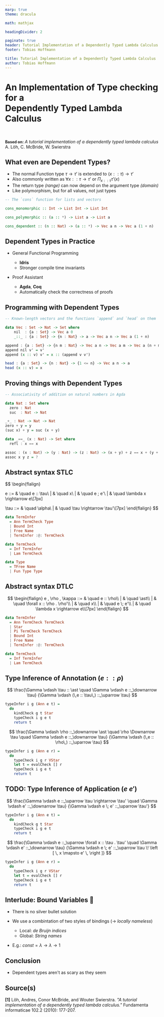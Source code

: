 ```yaml
---
marp: true
theme: dracula

math: mathjax

headingDivider: 2

paginate: true
header: Tutorial Implementation of a Dependently Typed Lambda Calculus
footer: Tobias Hoffmann

title: Tutorial Implementation of a Dependently Typed Lambda Calculus
author: Tobias Hoffmann
---
```


<style>
section {
    font-size: 30px;
}
</style>

# An Implementation of Type checking for a <br> Dependently Typed Lambda Calculus

<link rel="stylesheet" href="style.css">

<style scoped>
  section {
    /* align-items: stretch; */
    display: flex;
    flex-flow: column nowrap;
    justify-content: center;
  }
</style>

<br>

<span style="font-size: 90%"> **Based on:** </span>
_A tutorial implementation of a dependently typed lambda calculus_\
A. Löh, C. McBride, W. Swierstra

## What even are Dependent Types?

- The normal Function type $\tau \rightarrow \tau'$ is extended to $(x :: \tau) \rightarrow \tau'$
- Also commonly written as $\forall x :: \tau \rightarrow \tau'$ or $\Pi_{x :: \tau} \tau'(x)$
- The return type _(range)_ can now depend on the argument type _(domain)_
- Like polymorphism, but for all values, not just types

```hs
-- The `cons` function for lists and vectors

cons_monomorphic :: Int -> List Int -> List Int

cons_polymorphic :: (a :: *) -> List a -> List a

cons_dependent :: (n :: Nat) -> (a :: *) -> Vec a n -> Vec a (1 + n)
```

## Dependent Types in Practice

- General Functional Programming
  - **Idris**
  - Stronger compile time invariants

- Proof Assistant
  - **Agda**, **Coq**
  - Automatically check the correctness of proofs

## Programming with Dependent Types

```hs
-- Known-length vectors and the functions `append` and `head` on them

data Vec : Set -> Nat -> Set where
    nil  : {a : Set} -> Vec a 0
    _::_ : {a : Set} -> {n : Nat} -> a -> Vec a n -> Vec a (1 + n)

append : {a : Set} -> {n m : Nat} -> Vec a n -> Vec a m -> Vec a (n + m)
append nil v' = v'
append (x :: v) v' = x :: (append v v')

head : {a : Set} -> {n : Nat} -> {1 <= n} -> Vec a n -> a
head (x :: v) = x
```

## Proving things with Dependent Types

```hs
-- Associativity of addition on natural numbers in Agda

data Nat : Set where
  zero : Nat
  suc  : Nat -> Nat

_+_ : Nat -> Nat -> Nat
zero + y = y
(suc x) + y = suc (x + y)

data _==_ (x : Nat) -> Set where
  refl : x == x

assoc : (x : Nat) -> (y : Nat) -> (z : Nat) -> (x + y) + z == x + (y + z)
assoc x y z = ?
```

## Abstract syntax STLC

<div class="twoway-left">

$$
\begin{flalign}

e ::= & \quad e :: \tau\\
| & \quad x\\
| & \quad e \; e'\\
| & \quad \lambda x \rightarrow e\\[7px]

\tau ::= & \quad \alpha\\
| & \quad \tau \rightarrow \tau'\\[7px]
\end{flalign}
$$

</div>

<div class="twoway-right">

```hs
data TermInfer
  = Ann TermCheck Type
  | Bound Int
  | Free Name
  | TermInfer :@: TermCheck

data TermCheck
  = Inf TermInfer
  | Lam TermCheck

data Type
  = TFree Name
  | Fun Type Type
```

</div>

## Abstract syntax DTLC

<div class="twoway-left">

$$
\begin{flalign}
e , \rho , \kappa ::= & \quad e :: \rho\\
| & \quad \ast\\
| & \quad \forall x :: \rho . \rho'\\
| & \quad x\\
| & \quad e \; e'\\
| & \quad \lambda x \rightarrow e\\[7px]
\end{flalign}
$$


</div>


<div class="twoway-right">

```hs
data TermInfer
  = Ann TermCheck TermCheck
  | Star
  | Pi TermCheck TermCheck
  | Bound Int
  | Free Name
  | TermInfer :@: TermCheck

data TermCheck
  = Inf TermInfer
  | Lam TermCheck
```

</div>

## Type Inference of Annotation ($e :: \rho$)

<div class="fourway">

$$
\frac{\Gamma \vdash \tau :: \ast \quad \Gamma \vdash e ::_\downarrow \tau}
     {\Gamma \vdash (\,e :: \tau\,) ::_\uparrow \tau}
$$

</div>
<div class="fourway">

```hs
typeInfer i g (Ann e t) =
  do
    kindCheck g t Star
    typeCheck i g e t
    return t
```

</div>
<div class="fourway">

$$
\frac{\Gamma \vdash \rho ::_\downarrow \ast \quad \rho \Downarrow \tau \quad \Gamma \vdash e ::_\downarrow \tau}
     {\Gamma \vdash (\,e :: \rho\,) ::_\uparrow \tau}
$$

</div>
<div class="fourway">

```hs
typeInfer i g (Ann e r) =
  do
    typeCheck i g r VStar
    let t = evalCheck [] r
    typeCheck i g e t
    return t
```

</div>

## TODO: Type Inference of Application ($e \; e'$)


<div class="fourway">

$$
\frac{\Gamma \vdash e ::_\uparrow \tau \rightarrow \tau' \quad \Gamma \vdash e' ::_\downarrow \tau}
     {\Gamma \vdash e \; e' ::_\uparrow \tau'}
$$

</div>
<div class="fourway">

```hs
typeInfer i g (Ann e t) =
  do
    kindCheck g t Star
    typeCheck i g e t
    return t
```

</div>
<div class="fourway">

$$
\frac{\Gamma \vdash e ::_\uparrow \forall x :: \tau . \tau' \quad \Gamma \vdash e' ::_\downarrow \tau}
     {\Gamma \vdash e \; e' ::_\uparrow \tau \! \left [ \, x \mapsto e' \, \right ]}
$$

</div>
<div class="fourway">

```hs
typeInfer i g (Ann e r) =
  do
    typeCheck i g r VStar
    let t = evalCheck [] r
    typeCheck i g e t
    return t
```

</div>

## Interlude: Bound Variables 😬

- There is no silver bullet solution
- We use a combintation of two styles of bindings (→ _locally nameless_)
  - Local: _de Bruijn indices_
  - Global: _String names_

- E.g.: $const = \lambda \rightarrow \lambda \rightarrow 1$

## Conclusion

- Dependent types aren't as scary as they seem

## Source(s)

**[1]** Löh, Andres, Conor McBride, and Wouter Swierstra. _"A tutorial implementation of a dependently typed lambda calculus."_ Fundamenta informaticae 102.2 (2010): 177-207.
